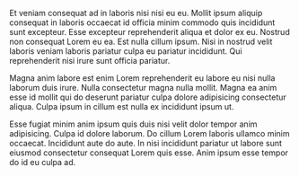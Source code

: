 Et veniam consequat ad in laboris nisi nisi eu eu. Mollit ipsum aliquip consequat in laboris occaecat id officia minim commodo quis incididunt sunt excepteur. Esse excepteur reprehenderit aliqua et dolor ex eu. Nostrud non consequat Lorem eu ea. Est nulla cillum ipsum. Nisi in nostrud velit laboris veniam laboris pariatur culpa eu pariatur incididunt. Qui reprehenderit nisi irure sunt officia pariatur.

Magna anim labore est enim Lorem reprehenderit eu labore eu nisi nulla laborum duis irure. Nulla consectetur magna nulla mollit. Magna ea anim esse id mollit qui do deserunt pariatur culpa dolore adipisicing consectetur aliqua. Culpa ipsum in cillum est nulla ex incididunt ipsum ut.

Esse fugiat minim anim ipsum quis duis nisi velit dolor tempor anim adipisicing. Culpa id dolore laborum. Do cillum Lorem laboris ullamco minim occaecat. Incididunt aute do aute. In nisi incididunt pariatur ut labore sunt eiusmod consectetur consequat Lorem quis esse. Anim ipsum esse tempor do id eu culpa ad.